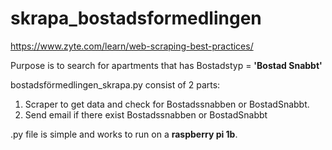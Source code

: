 # skrapa_bostadsformedlingen

https://www.zyte.com/learn/web-scraping-best-practices/

Purpose is to search for apartments that has Bostadstyp = **'Bostad Snabbt'**

bostadsförmedlingen_skrapa.py consist of 2 parts:
1. Scraper to get data and check for Bostadssnabben or BostadSnabbt.
2. Send email if there exist Bostadssnabben or BostadSnabbt

.py file is simple and works to run on a **raspberry pi 1b**.

